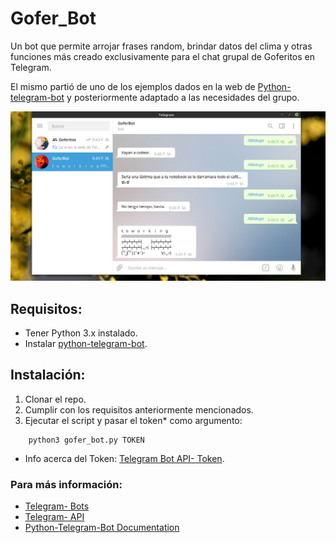 # Gofer_Bot
Un bot que permite arrojar frases random, brindar datos del clima y otras funciones más creado exclusivamente para el chat grupal de Goferitos en Telegram.

El mismo partió de uno de los ejemplos dados en la web de [Python-telegram-bot](https://github.com/python-telegram-bot/python-telegram-bot/blob/master/examples/echobot2.py) y posteriormente adaptado a las necesidades del grupo.

![Imagen](https://github.com/FedeHC/Gofer_Bot/blob/master/Imagenes/Captura.jpg)

## Requisitos:
- Tener Python 3.x instalado.
- Instalar [python-telegram-bot](https://github.com/python-telegram-bot/python-telegram-bot#installing).

## Instalación:
1) Clonar el repo.
2) Cumplir con los requisitos anteriormente mencionados.
3) Ejecutar el script y pasar el token* como argumento:
```
    python3 gofer_bot.py TOKEN
```

- Info acerca del Token: [Telegram Bot API- Token](https://core.telegram.org/bots/api#authorizing-your-bot). 

### Para más información:
- [Telegram- Bots](https://core.telegram.org/bots)
- [Telegram- API](https://core.telegram.org/bots/api)
- [Python-Telegram-Bot Documentation](https://python-telegram-bot.readthedocs.io/en/stable/)
